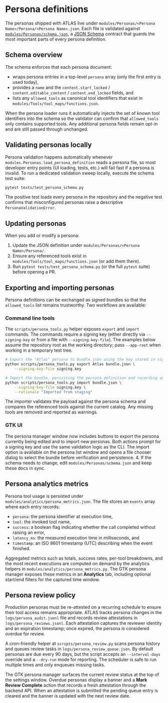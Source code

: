 # Persona definitions

The personas shipped with ATLAS live under `modules/Personas/<Persona Name>/Persona/<Persona Name>.json`.
Each file is validated against [`modules/Personas/schema.json`](../modules/Personas/schema.json), a
[JSON Schema](https://json-schema.org/) contract that guards the most important parts of every
persona definition.

## Schema overview

The schema enforces that each persona document:

- wraps persona entries in a top-level `persona` array (only the first entry is used today),
- provides a `name` and the `content.start_locked` / `content.editable_content` /
  `content.end_locked` fields, and
- lists any `allowed_tools` as canonical tool identifiers that exist in
  `modules/Tools/tool_maps/functions.json`.

When the persona loader runs it automatically injects the set of known tool identifiers into the
schema so the validator can confirm that `allowed_tools` only contains supported tools. Any
additional persona fields remain opt-in and are still passed through unchanged.

## Validating personas locally

Persona validation happens automatically whenever `modules.Personas.load_persona_definition` reads a
persona file, so most developer entry points (UI loading, tests, etc.) will fail fast if a persona is
invalid. To run a dedicated validation sweep locally, execute the schema test suite:

```bash
pytest tests/test_persona_schema.py
```

The positive test loads every persona in the repository and the negative test confirms that
misconfigured personas raise a descriptive `PersonaValidationError`.

## Updating personas

When you add or modify a persona:

1. Update the JSON definition under `modules/Personas/<Persona Name>/Persona/`.
2. Ensure any referenced tools exist in `modules/Tools/tool_maps/functions.json` (or add them there).
3. Run `pytest tests/test_persona_schema.py` (or the full `pytest` suite) before opening a PR.

## Exporting and importing personas

Persona definitions can be exchanged as signed bundles so that the `allowed_tools`
list remains trustworthy. Two workflows are available:

### Command line tools

The `scripts/persona_tools.py` helper exposes `export` and `import` commands. The
commands require a signing key (either directly via `--signing-key` or from a
file with `--signing-key-file`). The examples below assume the repository root as
the working directory; pass `--app-root` when working in a temporary test tree.

```bash
# Export the "Atlas" persona to bundle.json using the key stored in signing.key
python scripts/persona_tools.py export Atlas bundle.json \
    --signing-key-file signing.key

# Import the bundle, persisting the persona definition and recording an audit rationale
python scripts/persona_tools.py import bundle.json \
    --signing-key-file signing.key \
    --rationale "Imported from staging"
```

The importer validates the payload against the persona schema and compares the
referenced tools against the current catalog. Any missing tools are removed and
reported as warnings.

### GTK UI

The persona manager window now includes buttons to export the persona currently
being edited and to import new personas. Both actions prompt for a signing key
and use the same validation logic as the CLI. The import option is available on
the persona list window and opens a file chooser dialog to select the bundle
before verification and persistence.
4. If the schema needs to change, edit `modules/Personas/schema.json` and keep these docs in sync.

## Persona analytics metrics

Persona tool usage is persisted under `modules/analytics/persona_metrics.json`. The
file stores an `events` array where each entry records:

- `persona`: the persona identifier at execution time,
- `tool`: the invoked tool name,
- `success`: a boolean flag indicating whether the call completed without
  raising an error,
- `latency_ms`: the measured execution time in milliseconds, and
- `timestamp`: an ISO 8601 timestamp (UTC) describing when the event finished.

Aggregated metrics such as totals, success rates, per-tool breakdowns, and the
most recent executions are computed on demand by the analytics helpers in
`modules/analytics/persona_metrics.py`. The GTK persona manager exposes these
metrics in an **Analytics** tab, including optional start/end filters for the
captured time window.

## Persona review policy

Production personas must be re-attested on a recurring schedule to ensure their
tool access remains appropriate. ATLAS tracks persona changes in the
`logs/persona_audit.jsonl` file and records review attestations in
`logs/persona_reviews.jsonl`. Each attestation captures the reviewer identity
and an expiration timestamp; once expired, the persona is considered overdue for
review.

A cron-friendly helper at `scripts/persona_review.py` scans persona history and
queues review tasks in `logs/persona_review_queue.json`. By default personas are
due every 90 days, but the script accepts an `--interval-days` override and a
`--dry-run` mode for reporting. The scheduler is safe to run multiple times and
only enqueues missing tasks.

The GTK persona manager surfaces the current review status at the top of the
settings window. Overdue personas display a banner and a **Mark Review
Complete** action that records a fresh attestation through the backend API. When
an attestation is submitted the pending queue entry is cleared and the banner is
updated with the next review date.
